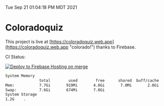 Tue Sep 21 01:04:18 PM MDT 2021

# Coloradoquiz


This project is live at [https://coloradoquiz.web.app](https://coloradoquiz.web.app "colorado!") thanks to Firebase.

CI Status: 

[![Deploy to Firebase Hosting on merge](https://github.com/teamkushal/coloradoquiz/actions/workflows/firebase-hosting-merge.yml/badge.svg)](https://github.com/teamkushal/coloradoquiz/actions/workflows/firebase-hosting-merge.yml)

```bash
System Memory
               total        used        free      shared  buff/cache   available
Mem:           7.7Gi       919Mi       4.8Gi       7.0Mi       2.0Gi       6.5Gi
Swap:          7.6Gi       674Mi       7.0Gi
System Storage
1.2G	.
```
